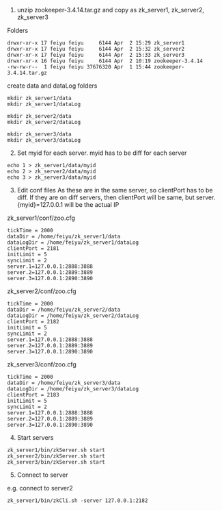 1. unzip zookeeper-3.4.14.tar.gz and copy as  zk_server1, zk_server2, zk_server3  

Folders
```
drwxr-xr-x 17 feiyu feiyu     6144 Apr  2 15:29 zk_server1   
drwxr-xr-x 17 feiyu feiyu     6144 Apr  2 15:32 zk_server2   
drwxr-xr-x 17 feiyu feiyu     6144 Apr  2 15:33 zk_server3   
drwxr-xr-x 16 feiyu feiyu     6144 Apr  2 10:19 zookeeper-3.4.14   
-rw-rw-r--  1 feiyu feiyu 37676320 Apr  1 15:44 zookeeper-3.4.14.tar.gz   
```
create data and dataLog folders
```
mkdir zk_server1/data
mkdir zk_server1/dataLog

mkdir zk_server2/data
mkdir zk_server2/dataLog

mkdir zk_server3/data
mkdir zk_server3/dataLog
```

2. Set myid for each server. myid has to be diff for each server 

```
echo 1 > zk_server1/data/myid   
echo 2 > zk_server2/data/myid   
echo 3 > zk_server3/data/myid
```

3. Edit conf files
As these are in the same server, so clientPort has to be diff. If they are on diff servers, then clientPort will be same, but server.{myid}=127.0.0.1 will be the actual IP

zk_server1/conf/zoo.cfg

```
tickTime = 2000
dataDir = /home/feiyu/zk_server1/data
dataLogDir = /home/feiyu/zk_server1/dataLog
clientPort = 2181
initLimit = 5
syncLimit = 2
server.1=127.0.0.1:2888:3888
server.2=127.0.0.1:2889:3889
server.3=127.0.0.1:2890:3890
```

zk_server2/conf/zoo.cfg

```
tickTime = 2000
dataDir = /home/feiyu/zk_server2/data
dataLogDir = /home/feiyu/zk_server2/dataLog
clientPort = 2182
initLimit = 5
syncLimit = 2
server.1=127.0.0.1:2888:3888
server.2=127.0.0.1:2889:3889
server.3=127.0.0.1:2890:3890
```

zk_server3/conf/zoo.cfg

```
tickTime = 2000
dataDir = /home/feiyu/zk_server3/data
dataLogDir = /home/feiyu/zk_server3/dataLog
clientPort = 2183
initLimit = 5
syncLimit = 2
server.1=127.0.0.1:2888:3888
server.2=127.0.0.1:2889:3889
server.3=127.0.0.1:2890:3890
```

4. Start servers   

```
zk_server1/bin/zkServer.sh start   
zk_server2/bin/zkServer.sh start   
zk_server3/bin/zkServer.sh start   
```

5. Connect to server   

e.g. connect to server2   

```
zk_server1/bin/zkCli.sh -server 127.0.0.1:2182   
```
